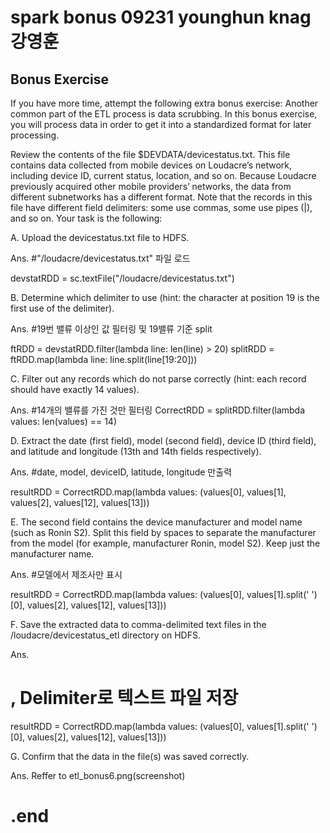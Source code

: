 # spark bonus 09231 younghun knag 강영훈

## Bonus Exercise
If you have more time, attempt the following extra bonus exercise:
Another common part of the ETL process is data scrubbing. In this bonus exercise, you will process data in order to get it into a standardized format for later processing.

Review the contents of the file $DEVDATA/devicestatus.txt. This file contains data collected from mobile devices on Loudacre’s network, including device ID, current status, location, and so on. Because Loudacre previously acquired other mobile providers’ networks, the data from different subnetworks has a different format. Note that the records in this file have different field delimiters: some use commas, some use pipes (|), and so on. Your task is the following:

A. Upload the devicestatus.txt file to HDFS.

Ans. 
 #"/loudacre/devicestatus.txt" 파일 로드
 
 devstatRDD = sc.textFile("/loudacre/devicestatus.txt")

B. Determine which delimiter to use (hint: the character at position 19 is the first use of the delimiter).

Ans.
 #19번 밸류 이상인 값 필터링 및 19밸류 기준 split
 
 ftRDD = devstatRDD.filter(lambda line: len(line) > 20)
 splitRDD = ftRDD.map(lambda line: line.split(line[19:20]))

C. Filter out any records which do not parse correctly (hint: each record should have exactly 14 values).

Ans.
 #14개의 밸류를 가진 것만 필터링
 CorrectRDD = splitRDD.filter(lambda values: len(values) == 14)

D. Extract the date (first field), model (second field), device ID (third field), and latitude and longitude (13th and 14th fields respectively).

Ans.
 #date, model, deviceID, latitude, longitude 만출력
 
 resultRDD = CorrectRDD.map(lambda values: (values[0], values[1], values[2], values[12], values[13]))

E. The second field contains the device manufacturer and model name (such as Ronin S2). Split this field by spaces to separate the manufacturer from the model (for example, manufacturer Ronin, model S2). Keep just the manufacturer name.

Ans.
 #모델에서 제조사만 표시
 
 resultRDD = CorrectRDD.map(lambda values: (values[0], values[1].split(' ')[0], values[2], values[12], values[13]))

F. Save the extracted data to comma-delimited text files in the /loudacre/devicestatus_etl directory on HDFS.

Ans.
 # , Delimiter로 텍스트 파일 저장
 
 resultRDD = CorrectRDD.map(lambda values: (values[0], values[1].split(' ')[0], values[2], values[12], values[13]))

G. Confirm that the data in the file(s) was saved correctly.

Ans.
 Reffer to etl_bonus6.png(screenshot)




# .end

